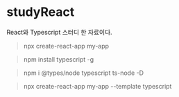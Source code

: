 # studyReact
React와 Typescript 스터디 한 자료이다.


> npx create-react-app my-app

> npm install typescript -g

> npm i @types/node typescript ts-node -D

> npx create-react-app my-app --template typescript
